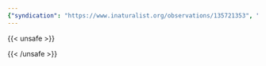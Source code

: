 ```yaml
---
{"syndication": "https://www.inaturalist.org/observations/135721353", "date": "2022-09-17T18:24:28-04:00", "taxon": {"name": "Ulota crispa", "common_name": "crisped pincushion"}, "quality_grade": "research", "identifications_most_agree": true, "species_guess": "crisped pincushion", "identifications_most_disagree": false, "captive": false, "project_ids": [], "community_taxon_id": 170060, "geojson": {"type": "Point", "coordinates": [-73.8347383333, 43.0221261111]}, "owners_identification_from_vision": true, "identifications_count": 1, "obscured": false, "num_identification_agreements": 1, "num_identification_disagreements": 0, "place_guess": "Saratoga Springs, NY, USA", "photos": [{"id": 231526057, "license_code": "cc-by-nc", "original_dimensions": {"width": 1536, "height": 2048}, "url": "https://inaturalist-open-data.s3.amazonaws.com/photos/231526057/square.jpeg", "attribution": "(c) Brandon Rozek, some rights reserved (CC BY-NC)", "flags": []}]}
---
```

{{< unsafe >}}

{{< /unsafe >}}
